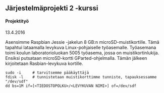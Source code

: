 ##	Järjestelmäprojekti 2 -kurssi
####	Projektityö

13.4.2016

Asensimme Raspbian Jessie -jakelun 8 GB:n microSD-muistikortille. Tämä tapahtui lataamalla levykuva Linux-pohjaiselle työasemalle. Työasemana toimi koulun laboratorioluokan 5005 työasema, jossa on muistikortinlukija. Ensiksi putsataan microSD-kortti GParted-ohjelmalla. Tämän jälkeen kirjoitetaan Rasbian-levykuva kortille.

	sudo -i		# tarvitsemme pääkäyttäjä
	fdisk -l	# tunnistetaan muistikorttimme tunniste, tapauksessamme "/dev/sdf"
	dd bs=1M if=[<TIEDOSTOPOLKU>/<LEVYKUVAN NIMI>] of=/dev/sdf


